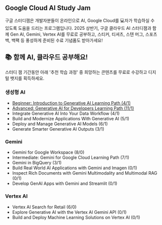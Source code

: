 ## Google Cloud AI Study Jam
구글 스터디잼은 개발자분들이 온라인으로 AI, Google Cloud를 💻자가 학습하실 수 있도록 도움을 드리는 프로그램입니다. 2025 상반기, 구글 클라우드 AI 스터디잼과 함께 Gen AI, Gemini, Vertex AI를 무료로 공부하고, 스티커, 티셔츠, 스텐 머그, 스포츠백, 백팩 등 풍성하게 준비된 수료 기념품도 받아가세요! 

## 📚 함께 AI, 클라우드 공부해요!
스터디 잼 기간동안 아래 '추천 학습 과정' 중 희망하는 콘텐츠를 무료로 수강하고 디지털 뱃지를 획득하세요. 

### 생성형 AI
- [Beginner: Introduction to Generative AI Learning Path (4/1)](https://www.cloudskillsboost.google/paths/118)
- [Advanced: Generative AI for Developers Learning Path (11/1)](https://www.cloudskillsboost.google/paths/183)
- Integrate Generative AI Into Your Data Workflow (4/1)
- Build and Modernize Applications With Generative AI (5/1)
- Deploy and Manage Generative AI Models (6/1)
- Generate Smarter Generative AI Outputs (3/1)

### Gemini
- Gemini for Google Workspace (8/0)
- Intermediate: Gemini for Google Cloud Learning Path (7/1)
- Gemini in BigQuery (3/1)
- Build Real World AI Applications with Gemini and Imagen (0/1)
- Inspect Rich Documents with Gemini Multimodality and Multimodal RAG (0/1)
- Develop GenAI Apps with Gemini and Streamlit (0/1)

### Vertex AI
- Vertex AI Search for Retail (6/0)
- Explore Generative AI with the Vertex AI Gemini API (0/1)
- Build and Deploy Machine Learning Solutions on Vertex AI (0/1)
